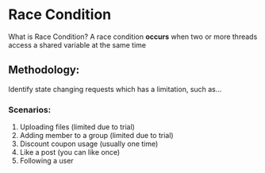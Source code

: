 # Race Condition

What is Race Condition? A race condition **occurs** when two or more threads access a shared variable at the same time

## Methodology:

Identify state changing requests which has a limitation, such as…

### **Scenarios:**

1. Uploading files (limited due to trial)
2. Adding member to a group (limited due to trial)
3. Discount coupon usage (usually one time)
4. Like a post (you can like once)
5. Following a user
